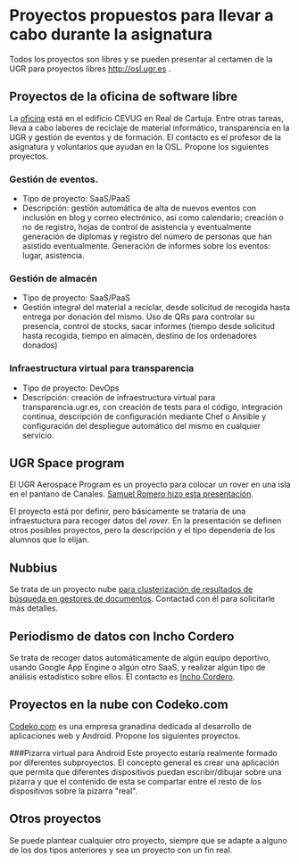 Proyectos propuestos para llevar a cabo durante la asignatura
=========

Todos los proyectos son libres y se pueden presentar al certamen de la UGR para proyectos libres http://osl.ugr.es .

## Proyectos de la oficina de software libre

La [oficina](http://osl.ugr.es) está en el edificio CEVUG en Real de Cartuja. Entre otras tareas, lleva a cabo labores de reciclaje de material informático, transparencia en la UGR y gestión de eventos y de formación. El contacto es el profesor de la asignatura y voluntarios que ayudan en la OSL. Propone los siguientes proyectos.

### Gestión de eventos.

* Tipo de proyecto: SaaS/PaaS
* Descripción: gestión automática de alta de nuevos eventos con inclusión en blog y correo electrónico, así como calendario; creación o no de registro, hojas de control de asistencia y eventualmente generación de diplomas y registro del número de personas que han asistido eventualmente. Generación de informes sobre los eventos: lugar, asistencia.

### Gestión de almacén

* Tipo de proyecto: SaaS/PaaS
* Gestión integral del material a reciclar, desde solicitud de recogida hasta entrega por donación del mismo. Uso de QRs para controlar su presencia, control de stocks, sacar informes (tiempo desde solicitud hasta recogida, tiempo en almacén, destino de los ordenadores donados)

### Infraestructura virtual para transparencia

* Tipo de proyecto: DevOps
* Descripción: creación de infraestructura virtual para transparencia.ugr.es, con creación de tests para el código, integración continua, descripción de configuración mediante Chef o Ansible y configuración del despliegue automático del mismo en cualquier servicio.

## UGR Space program

El UGR Aerospace Program es un proyecto para colocar un rover en una isla en el pantano de Canales. [Samuel Romero hizo esta presentación](https://speakerdeck.com/jjmerelo/presentacion-de-ugrasp-para-infraestructura-virtual).

El proyecto está por definir, pero básicamente se trataría de una infraestuctura para recoger datos del *rover*. En la presentación se definen otros posibles proyectos, pero la descripción y el tipo dependería de los alumnos que lo elijan.

## Nubbius

Se trata de un proyecto nube [para clusterización de resultados de búsqueda en gestores de documentos](https://docs.google.com/a/nubbius.com/presentation/d/11E0OGUcb1PYpU4kPOd68iiXMXO2JUnrYj64GMqgtTkM/edit?usp=sharing). Contactad con él para solicitarle más detalles.

## Periodismo de datos con Incho Cordero

Se trata de recoger datos automáticamente de algún equipo deportivo,
usando Google App Engine o algún otro SaaS, y realizar algún tipo de
análisis estadístico sobre ellos. El contacto es
[Incho Cordero](https://plus.google.com/+InchoCordero/posts).

## Proyectos en la nube con Codeko.com

[Codeko.com](http://codeko.com) es una empresa granadina dedicada al desarrollo de aplicaciones web y Android. Propone los siguientes proyectos. 

###Pizarra virtual para Android
Este proyecto estaría realmente formado por diferentes subproyectos. El concepto general es crear una aplicación que permita que diferentes dispositivos puedan escribir/dibujar sobre una pizarra y que el contenido de esta se compartar entre el resto de los dispositivos sobre la pizarra "real".

## Otros proyectos

Se puede plantear cualquier otro proyecto, siempre que se adapte a alguno de los dos tipos anteriores y sea un proyecto con un fin real.
